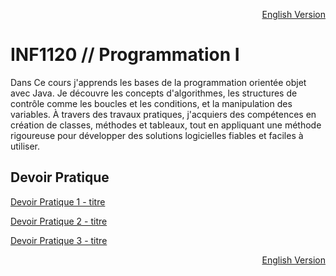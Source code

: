 <p align="right">
  <a href="./README_en.md">English Version</a>
</p>

# INF1120 // Programmation I

Dans Ce cours j'apprends les bases de la programmation orientée objet avec Java. Je découvre les concepts d'algorithmes, les structures de contrôle comme les boucles et les conditions, et la manipulation des variables. À travers des travaux pratiques, j'acquiers des compétences en création de classes, méthodes et tableaux, tout en appliquant une méthode rigoureuse pour développer des solutions logicielles fiables et faciles à utiliser.

## Devoir Pratique
[Devoir Pratique 1 - titre](URL "titre facultatif")

[Devoir Pratique 2 - titre](URL "titre facultatif")

[Devoir Pratique 3 - titre](URL "titre facultatif")

<p align="right">
  <a href="./README_en.md">English Version</a>
</p>